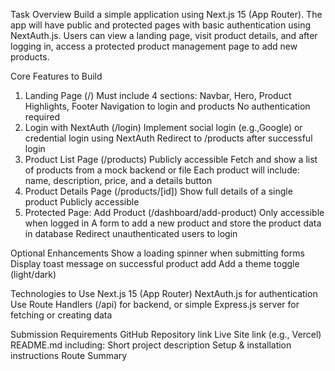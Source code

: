 Task Overview
Build a simple application using Next.js 15 (App Router). The app will have public and protected pages with basic authentication using NextAuth.js. Users can view a landing page, visit product details, and after logging in, access a protected product management page to add new products.

Core Features to Build

1. Landing Page (/)
   Must include 4 sections: Navbar, Hero, Product Highlights, Footer
   Navigation to login and products
   No authentication required
2. Login with NextAuth (/login)
   Implement social login (e.g.,Google) or credential login using NextAuth
   Redirect to /products after successful login
3. Product List Page (/products)
   Publicly accessible
   Fetch and show a list of products from a mock backend or file
   Each product will include: name, description, price, and a details button
4. Product Details Page (/products/[id])
   Show full details of a single product
   Publicly accessible
5. Protected Page: Add Product (/dashboard/add-product)
   Only accessible when logged in
   A form to add a new product and store the product data in database
   Redirect unauthenticated users to login

Optional Enhancements
Show a loading spinner when submitting forms
Display toast message on successful product add
Add a theme toggle (light/dark)

Technologies to Use
Next.js 15 (App Router)
NextAuth.js for authentication
Use Route Handlers (/api) for backend, or simple Express.js server for fetching or creating data

Submission Requirements
GitHub Repository link
Live Site link (e.g., Vercel)
README.md including:
Short project description
Setup & installation instructions
Route Summary
